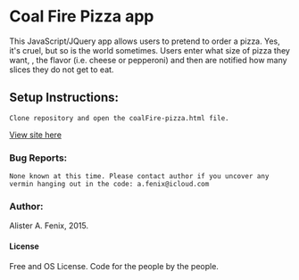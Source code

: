 # Coal Fire Pizza app
This JavaScript/JQuery app allows users to pretend to order a pizza.  Yes, it's cruel, but so is the world sometimes.  Users enter what size of pizza they want, , the flavor (i.e. cheese or pepperoni) and then are notified how many slices they do not get to eat.
## Setup Instructions:
```
Clone repository and open the coalFire-pizza.html file.
```
[View site here](http://htmlpreview.github.com/?https://github.com/afenix/coalFire-pizza/blob/master/coalFire-pizza.html)

### Bug Reports:
```
None known at this time. Please contact author if you uncover any vermin hanging out in the code: a.fenix@icloud.com
```
### Author:
Alister A. Fenix, 2015.
#### License
Free and OS License. Code for the people by the people.
